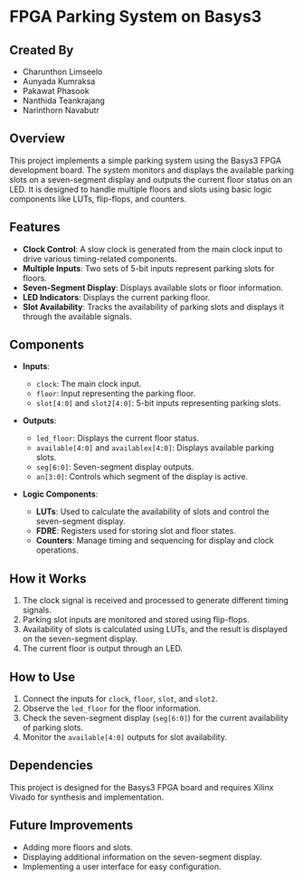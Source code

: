 # FPGA Parking System on Basys3

## Created By
- Charunthon Limseelo
- Aunyada Kumraksa
- Pakawat Phasook
- Nanthida Teankrajang
- Narinthorn Navabutr

## Overview
This project implements a simple parking system using the Basys3 FPGA development board. The system monitors and displays the available parking slots on a seven-segment display and outputs the current floor status on an LED. It is designed to handle multiple floors and slots using basic logic components like LUTs, flip-flops, and counters.

## Features
- **Clock Control**: A slow clock is generated from the main clock input to drive various timing-related components.
- **Multiple Inputs**: Two sets of 5-bit inputs represent parking slots for floors.
- **Seven-Segment Display**: Displays available slots or floor information.
- **LED Indicators**: Displays the current parking floor.
- **Slot Availability**: Tracks the availability of parking slots and displays it through the available signals.
  
## Components
- **Inputs**:
  - `clock`: The main clock input.
  - `floor`: Input representing the parking floor.
  - `slot[4:0]` and `slot2[4:0]`: 5-bit inputs representing parking slots.
  
- **Outputs**:
  - `led_floor`: Displays the current floor status.
  - `available[4:0]` and `availablex[4:0]`: Displays available parking slots.
  - `seg[6:0]`: Seven-segment display outputs.
  - `an[3:0]`: Controls which segment of the display is active.

- **Logic Components**:
  - **LUTs**: Used to calculate the availability of slots and control the seven-segment display.
  - **FDRE**: Registers used for storing slot and floor states.
  - **Counters**: Manage timing and sequencing for display and clock operations.

## How it Works
1. The clock signal is received and processed to generate different timing signals.
2. Parking slot inputs are monitored and stored using flip-flops.
3. Availability of slots is calculated using LUTs, and the result is displayed on the seven-segment display.
4. The current floor is output through an LED.

## How to Use
1. Connect the inputs for `clock`, `floor`, `slot`, and `slot2`.
2. Observe the `led_floor` for the floor information.
3. Check the seven-segment display (`seg[6:0]`) for the current availability of parking slots.
4. Monitor the `available[4:0]` outputs for slot availability.

## Dependencies
This project is designed for the Basys3 FPGA board and requires Xilinx Vivado for synthesis and implementation.

## Future Improvements
- Adding more floors and slots.
- Displaying additional information on the seven-segment display.
- Implementing a user interface for easy configuration.

